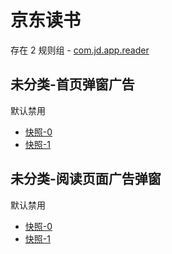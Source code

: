 # 京东读书

存在 2 规则组 - [com.jd.app.reader](/src/apps/com.jd.app.reader.ts)

## 未分类-首页弹窗广告

默认禁用

- [快照-0](https://i.gkd.li/i/12686577)
- [快照-1](https://i.gkd.li/i/12686664)

## 未分类-阅读页面广告弹窗

默认禁用

- [快照-0](https://i.gkd.li/i/12881810)
- [快照-1](https://i.gkd.li/i/12893631)
